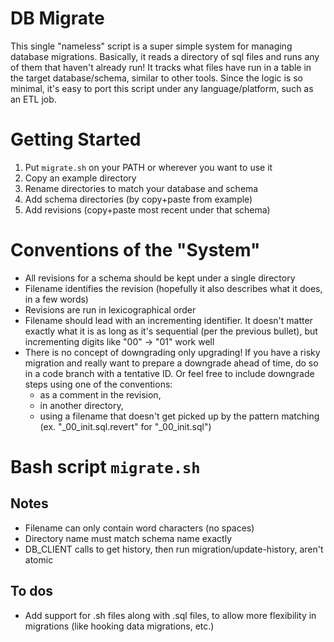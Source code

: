 # DB Migrate

This single "nameless" script is a super simple system for managing database migrations.
Basically, it reads a directory of sql files and runs any of them that haven't already run!
It tracks what files have run in a table in the target database/schema, similar to other tools.
Since the logic is so minimal, it's easy to port this script under any language/platform,
such as an ETL job.

# Getting Started
1. Put `migrate.sh` on your PATH or wherever you want to use it
1. Copy an example directory
1. Rename directories to match your database and schema
1. Add schema directories (by copy+paste from example)
1. Add revisions (copy+paste most recent under that schema)

# Conventions of the "System"
* All revisions for a schema should be kept under a single directory
* Filename identifies the revision (hopefully it also describes what it does, in a few words)
* Revisions are run in lexicographical order
* Filename should lead with an incrementing identifier.
  It doesn't matter exactly what it is as long as it's sequential (per the previous bullet),
  but incrementing digits like "00" -> "01" work well
* There is no concept of downgrading only upgrading!
  If you have a risky migration and really want to prepare a downgrade ahead of time,
  do so in a code branch with a tentative ID.
  Or feel free to include downgrade steps using one of the conventions:
  * as a comment in the revision,
  * in another directory,
  * using a filename that doesn't get picked up by the pattern matching (ex. "_00_init.sql.revert" for "_00_init.sql")

# Bash script `migrate.sh`

## Notes
* Filename can only contain word characters (no spaces)
* Directory name must match schema name exactly
* DB_CLIENT calls to get history, then run migration/update-history, aren't atomic

## To dos
* Add support for .sh files along with .sql files, to allow more flexibility in migrations (like hooking data migrations, etc.)
